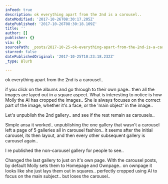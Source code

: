```yaml
---
inFeed: true
description: ok everything apart from the 2nd is a carousel..
dateModified: '2017-10-26T08:30:17.205Z'
datePublished: '2017-10-26T08:30:18.109Z'
title: ''
author: []
publisher: {}
via: {}
sourcePath: _posts/2017-10-25-ok-everything-apart-from-the-2nd-is-a-carousel.md
starred: false
datePublishedOriginal: '2017-10-25T10:23:18.232Z'
_type: Blurb

---
```

ok everything apart from the 2nd is a carousel..

if you click on the albums and go through to their own page.. then all the images are layed out in a square aspect. What is interesting to notice is how Molly the AI has cropped the images.. She is always focuses on the correct part of the image, whether it's a face, or the 'main object' in the image..

Let's unpublish the 2nd gallery.. and see if the rest remain as carousels..

Simple ansa it worked.. unpublishing the one gallery that wasn't a carousel left a page of 5 galleries all in carousel fashion.. it seems after the initial carousel, its then layout, and then every other subsequent gallery is carousel again..

I re published the non-carousel gallery for people to see..

Changed the last gallery to just on it's own page. With the carousel posts, by default Molly sets them to Homepage and Ownpage.. on ownpage it looks like she just lays them out in squares.. perfectly cropped using AI to focus on the main subject.. but loses the carousel..